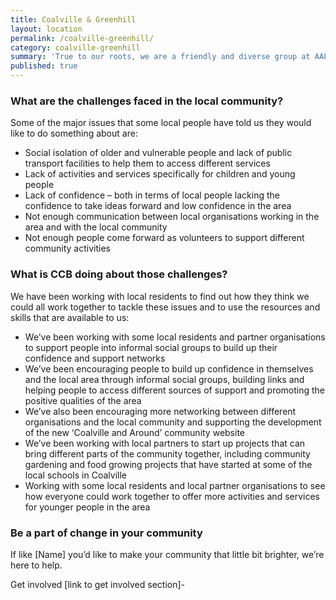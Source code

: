 ```yaml
---
title: Coalville & Greenhill
layout: location
permalink: /coalville-greenhill/
category: coalville-greenhill
summary: 'True to our roots, we are a friendly and diverse group at AALGS.'
published: true
---
```

### What are the challenges faced in the local community?

Some of the major issues that some local people have told us they would like to do something about are: 

- Social isolation of older and vulnerable people and lack of public transport facilities to help them to access different services
- Lack of activities and services specifically for children and young people
- Lack of confidence – both in terms of local people lacking the confidence to take ideas forward and low confidence in the area
- Not enough communication between local organisations working in the area and with the local community
- Not enough people come forward as volunteers to support different community activities


### What is CCB doing about those challenges?

We have been working with local residents to find out how they think we could all work together to tackle these issues and to use the resources and skills that are available to us:

- We’ve been working with some local residents and partner organisations to support people into informal social groups to build up their confidence and support networks
- We’ve been encouraging people to build up confidence in themselves and the local area through informal social groups, building links and helping people to access different sources of support and promoting the positive qualities of the area
- We’ve also been encouraging more networking between different organisations and the local community and supporting the development of the new ‘Coalville and Around’ community website
- We’ve been working with local partners to start up projects that can bring different parts of the community together, including community gardening and food growing projects that have started at some of the local schools in Coalville
- Working with some local residents and local partner organisations to see how everyone could work together to offer more activities and services for younger people in the area

### Be a part of change in your community

If like [Name] you’d like to make your community that little bit brighter, we’re here to help. 

Get involved [link to get involved section]-
